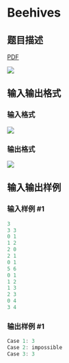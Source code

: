 # Beehives

## 题目描述

[problemUrl]: https://uva.onlinejudge.org/index.php?option=com_onlinejudge&Itemid=8&category=441&page=show_problem&problem=3989

[PDF](https://uva.onlinejudge.org/external/125/p12544.pdf)

![](https://cdn.luogu.com.cn/upload/vjudge_pic/UVA12544/664b4fdc8c351982f89b777c35815a0374f52a21.png)

## 输入输出格式

### 输入格式

![](https://cdn.luogu.com.cn/upload/vjudge_pic/UVA12544/25386ecc28d36fc8ed7cfd2813d37b6cd7c8b6e8.png)

### 输出格式

![](https://cdn.luogu.com.cn/upload/vjudge_pic/UVA12544/1c8839569081e6479682b41b0c6a42c9bd41a80c.png)

## 输入输出样例

### 输入样例 #1

```cpp
3
3 3
0 1
1 2
2 0
2 1
0 1
5 6
0 1
1 2
1 3
2 3
0 4
3 4
```


### 输出样例 #1

```cpp
Case 1: 3
Case 2: impossible
Case 3: 3
```


